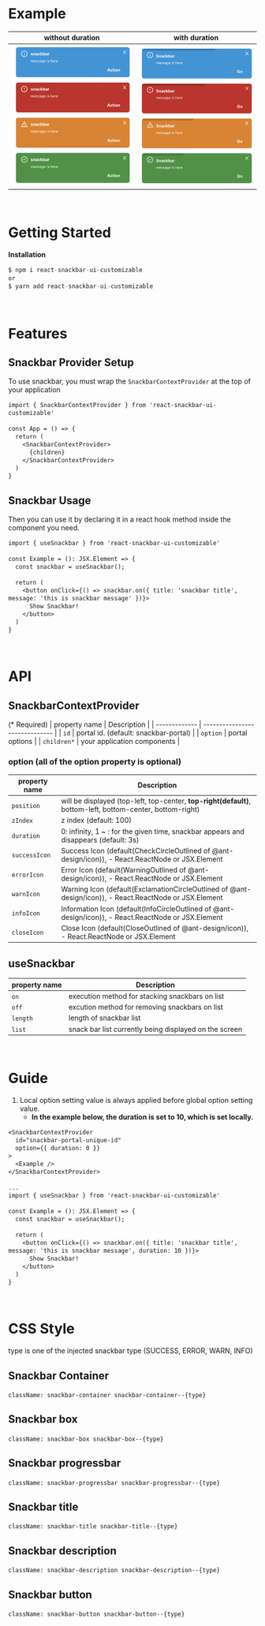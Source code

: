 # Example

| without duration | with duration |
| ------------- | ------------------------------ |
| ![image](./public/snackbars.png) | ![image2](./public/snackbars_with_progressbar.png) |

<br />

# Getting Started

**Installation**

```javascript
$ npm i react-snackbar-ui-customizable
or
$ yarn add react-snackbar-ui-customizable
```

<br />

# Features

## Snackbar Provider Setup

To use snackbar, you must wrap the `SnackbarContextProvider` at the top of your application

```
import { SnackbarContextProvider } from 'react-snackbar-ui-customizable'

const App = () => {
  return (
    <SnackbarContextProvider>
      {children}
    </SnackbarContextProvider>
  )  
}
```

## Snackbar Usage

Then you can use it by declaring it in a react hook method inside the component you need.

```
import { useSnackbar } from 'react-snackbar-ui-customizable'

const Example = (): JSX.Element => {
  const snackbar = useSnackbar();

  return (
    <button onClick={() => snackbar.on({ title: 'snackbar title', message: 'this is snackbar message' })}>
      Show Snackbar!
    </button>
  )
}

```

<br />

# API

## SnackbarContextProvider

(* Required)
| property name | Description |
| ------------- | ------------------------------ |
| `id` | portal id. (default: snackbar-portal) |
| `option` | portal options |
| `children*` | your application components |

### option (all of the option property is optional)

| property name | Description                                                                                                |
| ------------- | ---------------------------------------------------------------------------------------------------------- |
| `position`    | will be displayed (top-left, top-center, **top-right(default)**, bottom-left, bottom-center, bottom-right) |
| `zIndex`      | z index (default: 100)                                                                                     |
| `duration`    | 0: infinity, 1 ~ : for the given time, snackbar appears and disappears (default: 3s)                       |
| `successIcon` | Success Icon (default(CheckCircleOutlined of @ant-design/icon)), - React.ReactNode or JSX.Element          |
| `errorIcon`   | Error Icon (default(WarningOutlined of @ant-design/icon)), - React.ReactNode or JSX.Element                |
| `warnIcon`    | Warning Icon (default(ExclamationCircleOutlined of @ant-design/icon)), - React.ReactNode or JSX.Element    |
| `infoIcon`    | Information Icon (default(InfoCircleOutlined of @ant-design/icon)), - React.ReactNode or JSX.Element       |
| `closeIcon`   | Close Icon (default(CloseOutlined of @ant-design/icon)), - React.ReactNode or JSX.Element                  |

## useSnackbar

| property name | Description                                            |
| ------------- | ------------------------------------------------------ |
| `on`          | execution method for stacking snackbars on list        |
| `off`         | excution method for removing snackbars on list         |
| `length`      | length of snackbar list                                |
| `list`        | snack bar list currently being displayed on the screen |

<br />

# Guide

1. Local option setting value is always applied before global option setting value.
   - **In the example below, the duration is set to 10, which is set locally.**

```
<SnackbarContextProvider
  id="snackbar-portal-unique-id"
  option={{ duration: 0 }}
>
  <Example />
</SnackbarContextProvider>

...
import { useSnackbar } from 'react-snackbar-ui-customizable'

const Example = (): JSX.Element => {
  const snackbar = useSnackbar();

  return (
    <button onClick={() => snackbar.on({ title: 'snackbar title', message: 'this is snackbar message', duration: 10 })}>
      Show Snackbar!
    </button>
  )
}
```

<br />

# CSS Style

type is one of the injected snackbar type (SUCCESS, ERROR, WARN, INFO)

## Snackbar Container

`className: snackbar-container snackbar-container--{type}`

## Snackbar box

`className: snackbar-box snackbar-box--{type}`

## Snackbar progressbar

`className: snackbar-progressbar snackbar-progressbar--{type}`

## Snackbar title

`className: snackbar-title snackbar-title--{type}`

## Snackbar description

`className: snackbar-description snackbar-description--{type}`

## Snackbar button

`className: snackbar-button snackbar-button--{type}`
